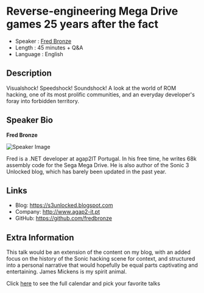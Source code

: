 Reverse-engineering Mega Drive games 25 years after the fact
=========================

* Speaker   : [Fred Bronze](https://pixels.camp/fredbronze)
* Length    : 45 minutes + Q&A
* Language  : English

Description
-----------

Visualshock! Speedshock! Soundshock! A look at the world of ROM hacking, one of its most prolific communities, and an everyday developer's foray into forbidden territory.

Speaker Bio
-----------

**Fred Bronze**

![Speaker Image](https://raw.githubusercontent.com/PixelsCamp/talks/master/img/fred_bronze.jpg)

Fred is a .NET developer at agap2IT Portugal. In his free time, he writes 68k assembly code for the Sega Mega Drive. He is also author of the Sonic 3 Unlocked blog, which has barely been updated in the past year.

Links
-----

* Blog: https://s3unlocked.blogspot.com
* Company: http://www.agap2-it.pt
* GitHub: https://github.com/fredbronze

Extra Information
-----------------

This talk would be an extension of the content on my blog, with an added focus on the history of the Sonic hacking scene for context, and structured into a personal narrative that would hopefully be equal parts captivating and entertaining. James Mickens is my spirit animal.

Click [here][1] to see the full calendar and pick your favorite talks

[1]: https://pixels.camp/schedule/
